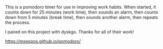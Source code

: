 This is a pomodoro timer for use in improving work habits. When started, it counts down for 25 minutes (work time), then sounds an alarm, then counts down from 5 minutes (break time), then sounds another alarm, then repeats the process.

I paired on this project with dyskgo. Thanks for all of their work!

https://msespos.github.io/pomodoro/
